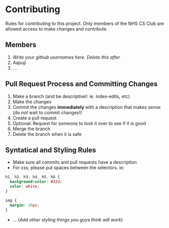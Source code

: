 # Contributing
Rules for contributing to this project.  Only members of the NHS CS Club are allowed access to make changes and contribute.

## Members

1. _Write your github usernames here.  Delete this after_
2. Aapuji
3. ...


## Pull Request Process and Committing Changes

1. Make a branch (and be descriptive!: ie. index-edits, etc)
2. Make the changes
3. Commit the changes **immediately** with a description that makes sense (do *not* wait to commit changes!)
4. Create a pull request
5. Optional: Request for someone to look it over to see if it is good
6. Merge the branch
7. Delete the branch when it is safe

## Syntatical and Styling Rules

* Make sure all commits and pull requests have a description
* For css, please put spaces between the selectors.  ie:
```css
h1, h2, h3, h4, h5, h6 {
  background-color: #333;
  color: white;
}

img {
  margin: 20px;
}
```
* ... (_Add other styling things you guys think will work_)
